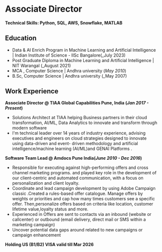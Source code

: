 # Associate Director 

#### Technical Skills: Python, SQL, AWS, Snowflake, MATLAB

## Education
- Data & AI Enrich Program in Machine Learning and Artificial Intelligence | Indian Institute of Science - IISc	Bangalore(_July 2023)				       		
- Post Graduate Diploma in Machine Learning and Artificial Intelligence | NIT Warangal (_August 2021)
- MCA , Computer Science | Andhra university (_May 2010_)			        		
- B.Sc, Computer Science | Andhra university (_May 2007)

## Work Experience
**Associate Director @ TIAA Global Capabilities Pune, India (_Jan 2017 - Present_)**
- Solutions Architect at TIAA helping Business partners in their cloud transformation, AI/ML, Data Analytics to innovate and transform through modern software
- I'm technical leader over 14 years of industry experience, advising executives and engineers on cloud strategies designed to innovate using data-driven and event- 
  driven methodology and artificial intelligence/machine learning (AI/ML)and GENAI Platforms .

**Software Team Lead @ Amdocs Pune India(_June 2010 - Dec 2016_)**
- Responsible for executing against high-performing offers and cross channel marketing programs. and played key role in the development of our client-centric and 
  automated communication, with a focus on personalization and client loyalty.
- Coordinate and lead campaign development by using Adobe Campaign classic .Created a rules-based offer catalogue. Manage offers by weights or priorities and cap 
  how many times customers see a specific offer. Then,personalize offers based on criteria like location, customer lifetime value,loyalty status and more.
- Experienced in Offers are sent to contacts via an inbound (website or callcenter) or outbound (email delivery, direct mail or SMS within a marketing campaign)
- Uncover potential data gaps around related to new campaigns or campaign enhancement

**Holding US (B1/B2) VISA valid till Mar 2026**

